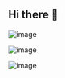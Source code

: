 ## Hi there 👋

![image](https://github.com/user-attachments/assets/1e48a7e1-7d36-4fad-bc07-d27c294bca28)

![image](https://github.com/user-attachments/assets/eb189e08-d0ca-4ef1-9071-9f9ea1027587)

![image](https://github.com/user-attachments/assets/7c221323-8f18-47cd-a046-68967cef11a5)

<!--
**JiraSQL/JiraSQL** is a ✨ _special_ ✨ repository because its `README.md` (this file) appears on your GitHub profile.

Here are some ideas to get you started:

- 🔭 I’m currently working on ...
- 🌱 I’m currently learning ...
- 👯 I’m looking to collaborate on ...
- 🤔 I’m looking for help with ...
- 💬 Ask me about ...
- 📫 How to reach me: ...
- 😄 Pronouns: ...
- ⚡ Fun fact: ...
-->

